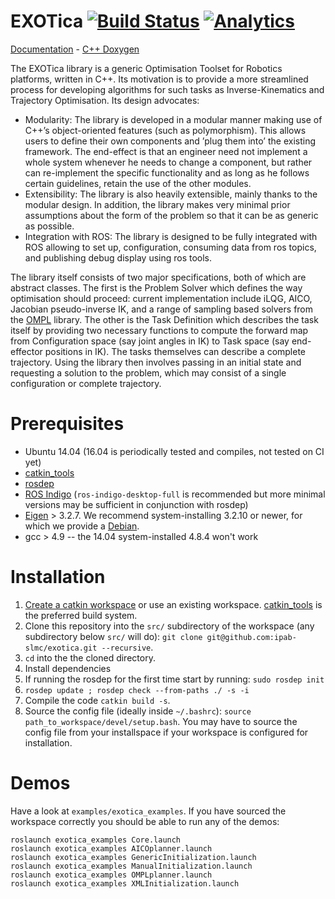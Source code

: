 # EXOTica [![Build Status](https://travis-ci.org/ipab-slmc/exotica.svg?branch=master)](https://travis-ci.org/ipab-slmc/exotica) [![Analytics](https://ga-beacon.appspot.com/UA-72496975-1/openhumanoids/exotica/?pixel)](https://github.com/igrigorik/ga-beacon)

[Documentation](http://ipab-slmc.github.io/exotica/) - [C++ Doxygen](http://ipab-slmc.github.io/exotica/doxygen_cpp/)

The EXOTica library is a generic Optimisation Toolset for Robotics platforms, written in C++. Its motivation is to provide a more streamlined process for developing algorithms for such tasks as Inverse-Kinematics and Trajectory Optimisation. Its design advocates:

 * Modularity: The library is developed in a modular manner making use of C++’s object-oriented features (such as polymorphism). This allows users to define their own components and ’plug them into’ the existing framework. The end-effect is that an engineer need not implement a whole system whenever he needs to change a component, but rather can re-implement the specific functionality and as long as he follows certain guidelines, retain the use of the other modules.
 * Extensibility: The library is also heavily extensible, mainly thanks to the modular design. In addition, the library makes very minimal prior assumptions about the form of the problem so that it can be as generic as possible.
 * Integration with ROS: The library is designed to be fully integrated with ROS allowing to set up, configuration, consuming data from ros topics, and publishing debug display using ros tools.


The library itself consists of two major specifications, both of which are abstract classes. The first is the Problem Solver which defines the way optimisation should proceed: current implementation include iLQG, AICO, Jacobian pseudo-inverse IK, and a range of sampling based solvers from the [OMPL](http://ompl.kavrakilab.org/) library. The other is the Task Definition which describes the task itself by providing two necessary functions to compute the forward map from Configuration space (say joint angles in IK) to Task space (say end-effector positions in IK). The tasks themselves can describe a complete trajectory. Using the library then involves passing in an initial state and requesting a solution to the problem, which may consist of a single configuration or complete trajectory.

# Prerequisites
* Ubuntu 14.04 (16.04 is periodically tested and compiles, not tested on CI yet)
* [catkin_tools](https://catkin-tools.readthedocs.io/en/latest/)
* [rosdep](http://wiki.ros.org/rosdep)
* [ROS Indigo](http://wiki.ros.org/indigo/Installation/Ubuntu) (```ros-indigo-desktop-full``` is recommended but more minimal versions may be sufficient in conjunction with rosdep)
* [Eigen](http://eigen.tuxfamily.org/index.php?title=Main_Page) > 3.2.7. We recommend system-installing 3.2.10 or newer, for which we provide a [Debian](http://terminator.robots.inf.ed.ac.uk/apt/libeigen3-dev.deb).
* gcc > 4.9 -- the 14.04 system-installed 4.8.4 won't work

# Installation

1. [Create a catkin workspace](https://catkin-tools.readthedocs.io/en/latest/quick_start.html#initializing-a-new-workspace) or use an existing workspace. [catkin_tools](https://catkin-tools.readthedocs.io/en/latest/) is the preferred build system.
1. Clone this repository into the ```src/``` subdirectory of the workspace (any subdirectory below ```src/``` will do): ``git clone git@github.com:ipab-slmc/exotica.git --recursive``.
1. ```cd``` into the the cloned directory.
1. Install dependencies
  1. If running the rosdep for the first time start by running:
     ```sudo rosdep init```
  1. ```rosdep update ; rosdep check --from-paths ./ -s -i ```
1. Compile the code ```catkin build -s```.
1. Source the config file (ideally inside ```~/.bashrc```): ```source path_to_workspace/devel/setup.bash```. You may have to source the config file from your installspace if your workspace is configured for installation.

# Demos
Have a look at ```examples/exotica_examples```.
If you have sourced the workspace correctly you should be able to run any of the demos:

```
roslaunch exotica_examples Core.launch
roslaunch exotica_examples AICOplanner.launch
roslaunch exotica_examples GenericInitialization.launch
roslaunch exotica_examples ManualInitialization.launch
roslaunch exotica_examples OMPLplanner.launch
roslaunch exotica_examples XMLInitialization.launch
```

     
